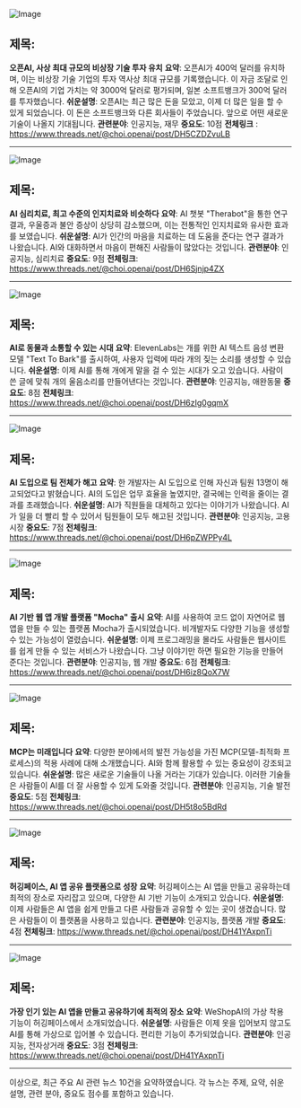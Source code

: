 ![Image](https://scontent-iad3-2.cdninstagram.com/v/t51.71878-15/488078570_17903235753112832_5165153120839116945_n.jpg?stp=dst-jpg_e35_tt6&_nc_cat=109&ccb=1-7&_nc_sid=18de74&_nc_ohc=NQFkW0bwT2oQ7kNvgHBjERX&_nc_oc=AdkXH05mA9jxrbR4oPOcoXnTJogO34nBqBWO19_JXqBVveJgNqySWNzp00mKeMJTUs4&_nc_zt=23&_nc_ht=scontent-iad3-2.cdninstagram.com&edm=ACx9VUEEAAAA&_nc_gid=MJnldNjkny0UK03lE9lgrg&oh=00_AYHDch5uo4R-ISBzczGOJHIWyCEyUT3-QQOxel_ypcsRnQ&oe=67F2451F)

## 제목:
**오픈AI, 사상 최대 규모의 비상장 기술 투자 유치**
**요약**: 오픈AI가 400억 달러를 유치하며, 이는 비상장 기술 기업의 투자 역사상 최대 규모를 기록했습니다. 이 자금 조달로 인해 오픈AI의 기업 가치는 약 3000억 달러로 평가되며, 일본 소프트뱅크가 300억 달러를 투자했습니다.
**쉬운설명**: 오픈AI는 최근 많은 돈을 모았고, 이제 더 많은 일을 할 수 있게 되었습니다. 이 돈은 소프트뱅크와 다른 회사들이 주었습니다. 앞으로 어떤 새로운 기술이 나올지 기대됩니다.
**관련분야**: 인공지능, 재무
**중요도**: 10점
**전체링크** : https://www.threads.net/@choi.openai/post/DH5CZDZvuLB

---

![Image](https://scontent-iad3-1.cdninstagram.com/v/t51.71878-15/487798380_17903241636112832_1349684362421565352_n.jpg?stp=dst-jpg_e35_tt6&_nc_cat=108&ccb=1-7&_nc_sid=18de74&_nc_ohc=LucQ1aO7VUEQ7kNvgFbx3O0&_nc_oc=AdmUwKN-tXbWGzDSJCkDLBWoGhOgyx-L3HD1a06ZFJt9JT3nOIIez4x6fuk2KnGW7-0&_nc_zt=23&_nc_ht=scontent-iad3-1.cdninstagram.com&edm=ACx9VUEEAAAA&_nc_gid=MJnldNjkny0UK03lE9lgrg&oh=00_AYGpsMVO0CeouyfOxBj1cYt3RuPqhpkougjVCu-rVSwzxA&oe=67F24C6F)

## 제목:
**AI 심리치료, 최고 수준의 인지치료와 비슷하다**
**요약**: AI 챗봇 \"Therabot\"을 통한 연구 결과, 우울증과 불안 증상이 상당히 감소했으며, 이는 전통적인 인지치료와 유사한 효과를 보였습니다.
**쉬운설명**: AI가 인간의 마음을 치료하는 데 도움을 준다는 연구 결과가 나왔습니다. AI와 대화하면서 마음이 편해진 사람들이 많았다는 것입니다.
**관련분야**: 인공지능, 심리치료
**중요도**: 9점
**전체링크**: https://www.threads.net/@choi.openai/post/DH6Sjnjp4ZX

---

![Image](https://scontent-iad3-2.cdninstagram.com/v/t51.71878-15/487936475_967791961784805_6894395176184330951_n.jpg?stp=dst-jpg_e35_tt6&_nc_cat=103&ccb=1-7&_nc_sid=18de74&_nc_ohc=MV9-GrkGLAYQ7kNvgHPTO-d&_nc_oc=AdkXHreusJly0YhhWcLKtFT9tIf37-1d8dFN1BOB8KNizW-gyYGfws7IK9d3MvBmxMU&_nc_zt=23&_nc_ht=scontent-iad3-2.cdninstagram.com&edm=ACx9VUEEAAAA&_nc_gid=MJnldNjkny0UK03lE9lgrg&oh=00_AYGH7caM0E1saG5g-T4CIWQ_Nz6n3J2Py2d0QIEsKLQtCQ&oe=67F22613)

## 제목:
**AI로 동물과 소통할 수 있는 시대**
**요약**: ElevenLabs는 개를 위한 AI 텍스트 음성 변환 모델 \"Text To Bark\"를 출시하여, 사용자 입력에 따라 개의 짖는 소리를 생성할 수 있습니다.
**쉬운설명**: 이제 AI를 통해 개에게 말을 걸 수 있는 시대가 오고 있습니다. 사람이 쓴 글에 맞춰 개의 울음소리를 만들어낸다는 것입니다.
**관련분야**: 인공지능, 애완동물
**중요도**: 8점
**전체링크**: https://www.threads.net/@choi.openai/post/DH6zIg0gqmX

---

![Image](https://scontent-iad3-1.cdninstagram.com/v/t51.75761-15/488310763_17903261922112832_4887018286457857437_n.jpg?stp=dst-jpg_e35_tt6&_nc_cat=110&ccb=1-7&_nc_sid=18de74&_nc_ohc=FdYiMLFaK-wQ7kNvgFfcD5C&_nc_oc=AdkVSY00oLyyVCdbCFnuKYH1_CT-_DWdw1UwkoocH6Czyb6v6LgB-dEFA6E1LwVfN_g&_nc_zt=23&_nc_ht=scontent-iad3-1.cdninstagram.com&edm=ACx9VUEEAAAA&_nc_gid=MJnldNjkny0UK03lE9lgrg&oh=00_AYELQnuJFy1vdGbtKYj4H2yOTPijj5g62guHYkV5J9k_Og&oe=67F230EF)

## 제목:
**AI 도입으로 팀 전체가 해고**
**요약**: 한 개발자는 AI 도입으로 인해 자신과 팀원 13명이 해고되었다고 밝혔습니다. AI의 도입은 업무 효율을 높였지만, 결국에는 인력을 줄이는 결과를 초래했습니다.
**쉬운설명**: AI가 직원들을 대체하고 있다는 이야기가 나왔습니다. AI가 일을 더 빨리 할 수 있어서 팀원들이 모두 해고된 것입니다.
**관련분야**: 인공지능, 고용시장
**중요도**: 7점
**전체링크**: https://www.threads.net/@choi.openai/post/DH6pZWPPy4L

---

![Image](https://scontent-iad3-1.cdninstagram.com/v/t51.71878-15/487887387_1024415956416423_5282479301453489804_n.jpg?stp=dst-jpg_e35_tt6&_nc_cat=105&ccb=1-7&_nc_sid=18de74&_nc_ohc=spmt55usClEQ7kNvgFCqwfh&_nc_oc=Adml945CAtkWAHnw5ofnwh-MifnwqMyBco8GYpSao1fllnnsZ0A6WoqUOC4SLxIVzFk&_nc_zt=23&_nc_ht=scontent-iad3-2.cdninstagram.com&edm=ACx9VUEEAAAA&_nc_gid=MJnldNjkny0UK03lE9lgrg&oh=00_AYGwdjSV0znEdXLahYOEs0LvaOiFx6od9RBnEUv_RQg0EQ&oe=67F24AA2)

## 제목:
**AI 기반 웹 앱 개발 플랫폼 "Mocha" 출시**
**요약**: AI를 사용하여 코드 없이 자연어로 웹 앱을 만들 수 있는 플랫폼 Mocha가 출시되었습니다. 비개발자도 다양한 기능을 생성할 수 있는 가능성이 열렸습니다.
**쉬운설명**: 이제 프로그래밍을 몰라도 사람들은 웹사이트를 쉽게 만들 수 있는 서비스가 나왔습니다. 그냥 이야기만 하면 필요한 기능을 만들어 준다는 것입니다.
**관련분야**: 인공지능, 웹 개발
**중요도**: 6점
**전체링크**: https://www.threads.net/@choi.openai/post/DH6iz8QoX7W

---

![Image](https://scontent-iad3-2.cdninstagram.com/v/t51.71878-15/487500073_1165168441486809_4655474864470640343_n.jpg?stp=dst-jpg_e35_tt6&_nc_cat=110&ccb=1-7&_nc_sid=18de74&_nc_ohc=yNPq0He1kNEQ7kNvgHZS5Vs&_nc_oc=AdlyKbtoUws6gLUup0zhwXg7o0VVqyM5HDVmz0rL-ttptd7eShj4uXQ4MuL6Be1ud1w&_nc_zt=23&_nc_ht=scontent-iad3-1.cdninstagram.com&edm=ACx9VUEEAAAA&_nc_gid=MJnldNjkny0UK03lE9lgrg&oh=00_AYFGMyJpZjYeAMwigRiRtHFP5C0hgJiVe8G8chM5Td0oDQ&oe=67F22577)

## 제목:
**MCP는 미래입니다**
**요약**: 다양한 분야에서의 발전 가능성을 가진 MCP(모델-최적화 프로세스)의 적용 사례에 대해 소개했습니다. AI와 함께 활용할 수 있는 중요성이 강조되고 있습니다.
**쉬운설명**: 많은 새로운 기술들이 나올 거라는 기대가 있습니다. 이러한 기술들은 사람들이 AI를 더 잘 사용할 수 있게 도와줄 것입니다.
**관련분야**: 인공지능, 기술 발전
**중요도**: 5점
**전체링크**: https://www.threads.net/@choi.openai/post/DH5t8o5BdRd

---

![Image](https://scontent-iad3-2.cdninstagram.com/v/t51.75761-15/487645755_1743981500975413_8036758748610456365_n.jpg?stp=dst-jpg_e35_tt6&_nc_cat=111&ccb=1-7&_nc_sid=18de74&_nc_ohc=VVf9wDbMrAoQ7kNvgKeCBvg&_nc_oc=Adl60l9T9f3TOyw7bvBcs7hgfl4K8mtN2IxTTh_RYZYIiw8clxt0mC1dJxFNQOG_JBIHDmlV0gpqzOMuD8dcoI6yLD-4kuwUoA23bP8Q&_nc_zt=23&_nc_ht=scontent-iad3-2.cdninstagram.com&edm=ACx9VUEEAAAA&_nc_gid=MJnldNjkny0UK03lE9lgrg&oh=00_AYHRgTnnTdhHNJKMWi0HcnANuZG6Na0D3GgCJe3GQuWVIQ&oe=67F22185)

## 제목:
**허깅페이스, AI 앱 공유 플랫폼으로 성장**
**요약**: 허깅페이스는 AI 앱을 만들고 공유하는데 최적의 장소로 자리잡고 있으며, 다양한 AI 기반 기능이 소개되고 있습니다.
**쉬운설명**: 이제 사람들은 AI 앱을 쉽게 만들고 다른 사람들과 공유할 수 있는 곳이 생겼습니다. 많은 사람들이 이 플랫폼을 사용하고 있습니다.
**관련분야**: 인공지능, 플랫폼 개발
**중요도**: 4점
**전체링크**: https://www.threads.net/@choi.openai/post/DH41YAxpnTi

---

![Image](https://scontent-iad3-1.cdninstagram.com/v/t51.71878-15/487500073_1165168441486809_4655474864470640343_n.jpg?stp=dst-jpg_e35_tt6&_nc_cat=110&ccb=1-7&_nc_sid=18de74&_nc_ohc=yNPq0He1kNEQ7kNvgHZS5Vs&_nc_oc=AdlyKbtoUws6gLUup0zhwXg7o0VVqyM5HDVmz0rL-ttptd7eShj4uXQ4MuL6Be1ud1w&_nc_zt=23&_nc_ht=scontent-iad3-1.cdninstagram.com&edm=ACx9VUEEAAAA&_nc_gid=MJnldNjkny0UK03lE9lgrg&oh=00_AYFGMyJpZjYeAMwigRiRtHFP5C0hgJiVe8G8chM5Td0oDQ&oe=67F22577)

## 제목:
**가장 인기 있는 AI 앱을 만들고 공유하기에 최적의 장소**
**요약**: WeShopAI의 가상 착용 기능이 허깅페이스에서 소개되었습니다.
**쉬운설명**: 사람들은 이제 옷을 입어보지 않고도 AI를 통해 가상으로 입어볼 수 있습니다. 편리한 기능이 추가되었습니다.
**관련분야**: 인공지능, 전자상거래
**중요도**: 3점
**전체링크**: https://www.threads.net/@choi.openai/post/DH41YAxpnTi

--- 

이상으로, 최근 주요 AI 관련 뉴스 10건을 요약하였습니다. 각 뉴스는 주제, 요약, 쉬운 설명, 관련 분야, 중요도 점수를 포함하고 있습니다.